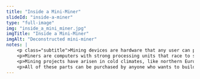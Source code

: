 ```yaml
--- 
title: "Inside a Mini-Miner"
slideId: "inside-a-miner"
type: "full-image"
img: "inside_a_mini_miner.jpg"
imgTitle: "Inside a Mini-Miner"
imgAlt: "Deconstructed mini-miner"
notes: | 
    <p class="subtitle">Mining devices are hardware that any user can purchase in order to contribute to the network.</p>
    <p>Miners are computers with strong processing units that race to solve equations that allow the node to compile blocks and receive the corresponding block reward. Miners have several components, but the most important is the cooling units. Mining is very energy intensive and generates a fair amount of heat, so fans are used to keep the miner from overheating.</p>
    <p>Mining projects have arisen in cold climates, like northern Europe, where open-air facilities that allow the natural cold temperatures to regulate the heat generated by the miners.</p>
    <p>All of these parts can be purchased by anyone who wants to build one. Nothing is special or privileged, and everything is entirely accessible and open source. The price tag of a machine like this is quite low, so anyone who wants to participate can buy their own machine and flash it with whatever mining software they want (which can be downloaded for free online).</p>
---
```

